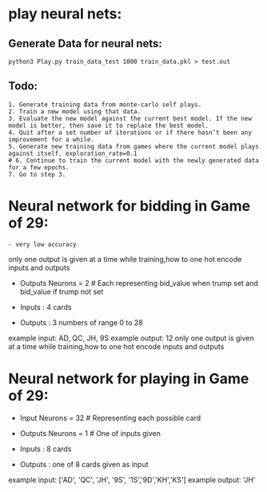 # play neural nets: <ToDo>
 ## Generate Data for neural nets:
    python3 Play.py train_data_test 1000 train_data.pkl > test.out

## Todo:
    1. Generate training data from monte-carlo self plays.
    2. Train a new model using that data.
    3. Evaluate the new model against the current best model. If the new model is better, then save it to replace the best model.
    4. Quit after a set number of iterations or if there hasn’t been any improvement for a while.
    5. Generate new training data from games where the current model plays against itself, exploration_rate=0.1
    # 6. Continue to train the current model with the newly generated data for a few epochs.
    7. Go to step 3.


# Neural network for bidding in Game of 29:
```
- very low accuracy
```
only one output is given at a time while training,how to one hot encode inputs and outputs
* Outputs Neurons = 2   # Each representing bid_value when trump set and bid_value if trump not set

* Inputs : 4 cards
* Outputs : 3 numbers of range 0 to 28

example input: AD, QC, JH, 9S
example output: 12
only one output is given at a time while training,how to one hot encode inputs and outputs

# Neural network for playing in Game of 29:
* Input Neurons = 32    # Representing each possible card
* Outputs Neurons = 1   # One of inputs given

* Inputs : 8 cards
* Outputs : one of 8 cards given as input

example input: ['AD', 'QC', 'JH', '9S', '1S','9D','KH','KS']
example output: 'JH'
